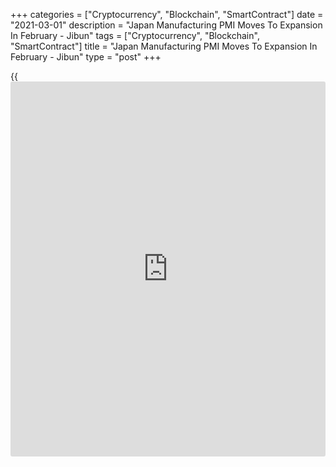 +++
categories = ["Cryptocurrency", "Blockchain", "SmartContract"]
date = "2021-03-01"
description = "Japan Manufacturing PMI Moves To Expansion In February - Jibun"
tags = ["Cryptocurrency", "Blockchain", "SmartContract"]
title = "Japan Manufacturing PMI Moves To Expansion In February - Jibun"
type = "post"
+++

{{<iframe id="large-banner" src="https://www.bounty.group/#slide=6.0" width="100%" height="600" scrolling="no" style="border: 0px solid rgb(216, 221, 230); border-radius: 3px;">}}

The manufacturing sector in Japan climbed into expansion territory in
February, the latest survey from Jibun Bank revealed on Monday with a
22-month high manufacturing PMI score of 51.4.

That's up from 49.8 in January and it moves above the boom-or-bust line
of 50 that separates expansion from contraction.

Individually, output and new orders expanded modestly, while input
prices rose at their fastest pace in two years. At the same time,
employment levels continued to decrease in February, although the pace
was softer than that seen in the previous month and marginal overall.

Positive sentiment reached its strongest level since July 2017.

For comments and feedback [contact](https://www.playgroundfx.com/contact/): editorial@rtt[news](https://www.letsplayfx.com/blog/forex-news-website/).com

[Economic News][1]

 **What parts of the world are seeing the best (and worst) economic
performances lately? Click[here][2] to check out our [Econ Scorecard][2]
and find out! See up-to-the-moment [ranking](https://www.playgroundfx.com/blog/crypto-exchange-ranking/)s for the best and worst
performers in [GDP][3], [unemployment rate][4], [inflation][5] and much
more.**

   1. www.rtt[news](https://www.letsplayfx.com/blog/forex-news-website/).com/Content/EconomicNews.aspx
   2. www.rtt[news](https://www.letsplayfx.com/blog/forex-news-website/).com/economic-scorecard/world-rank/industrial-production/highest-performance.aspx
   3. www.rtt[news](https://www.letsplayfx.com/blog/forex-news-website/).com/economic-scorecard/world-rank/GDP/highest-performance.aspx
   4. www.rtt[news](https://www.letsplayfx.com/blog/forex-news-website/).com/economic-scorecard/world-rank/unemployment-rate/lowest-performance.aspx
   5. www.rtt[news](https://www.letsplayfx.com/blog/forex-news-website/).com/economic-scorecard/world-rank/CPI/highest-performance.aspx